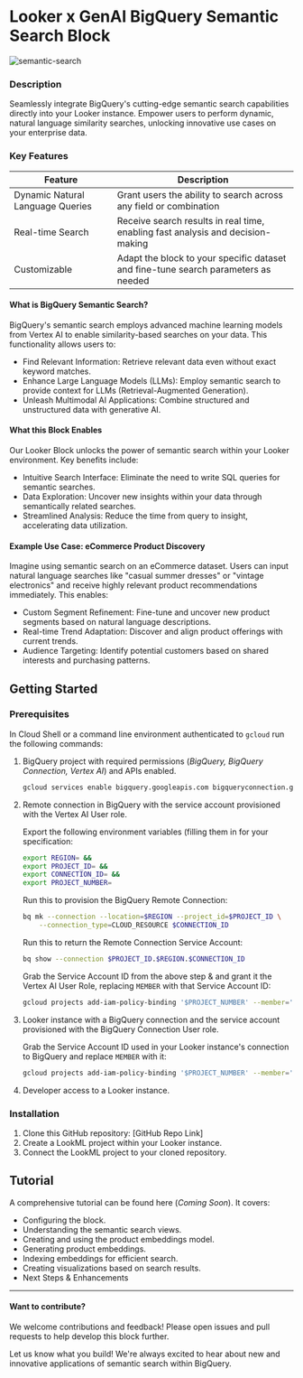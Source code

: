 # Looker x GenAI BigQuery Semantic Search Block

![semantic-search](https://github.com/LukaFontanilla/bqml_semantic_search_block/assets/51471651/de8d8117-83c7-4abd-ba84-7595dfa200f2)

### Description
Seamlessly integrate BigQuery's cutting-edge semantic search capabilities directly into your Looker instance. Empower users to perform dynamic, natural language similarity searches, unlocking innovative use cases on your enterprise data.

### Key Features
| Feature | Description |
| --- | --- |
| Dynamic Natural Language Queries | Grant users the ability to search across any field or combination | of fields in Looker Explores using natural language.
| Real-time Search | Receive search results in real time, enabling fast analysis and decision-making |
| Customizable | Adapt the block to your specific dataset and fine-tune search parameters as needed |

#### What is BigQuery Semantic Search?

BigQuery's semantic search employs advanced machine learning models from Vertex AI to enable similarity-based searches on your data. This functionality allows users to:

* Find Relevant Information: Retrieve relevant data even without exact keyword matches.
* Enhance Large Language Models (LLMs): Employ semantic search to provide context for LLMs (Retrieval-Augmented Generation).
* Unleash Multimodal AI Applications: Combine structured and unstructured data with generative AI.

#### What this Block Enables

Our Looker Block unlocks the power of semantic search within your Looker environment. Key benefits include:

* Intuitive Search Interface: Eliminate the need to write SQL queries for semantic searches.
* Data Exploration: Uncover new insights within your data through semantically related searches.
* Streamlined Analysis: Reduce the time from query to insight, accelerating data utilization.

#### Example Use Case: eCommerce Product Discovery

Imagine using semantic search on an eCommerce dataset. Users can input natural language searches like "casual summer dresses" or "vintage electronics" and receive highly relevant product recommendations immediately. This enables:

* Custom Segment Refinement: Fine-tune and uncover new product segments based on natural language descriptions.
* Real-time Trend Adaptation: Discover and align product offerings with current trends.
* Audience Targeting: Identify potential customers based on shared interests and purchasing patterns.


## Getting Started

### Prerequisites

In Cloud Shell or a command line environment authenticated to `gcloud` run the following commands:

1. BigQuery project with required permissions (*BigQuery, BigQuery Connection, Vertex AI*) and APIs enabled.

    ```bash
    gcloud services enable bigquery.googleapis.com bigqueryconnection.googleapis.com aiplatform.googleapis.com
    ```
2. Remote connection in BigQuery with the service account provisioned with the Vertex AI User role.

    Export the following environment variables (filling them in for your specification:
    ```bash
    export REGION= &&
    export PROJECT_ID= &&
    export CONNECTION_ID= &&
    export PROJECT_NUMBER=
    ```
   Run this to provision the BigQuery Remote Connection:
   ```bash
   bq mk --connection --location=$REGION --project_id=$PROJECT_ID \
       --connection_type=CLOUD_RESOURCE $CONNECTION_ID
   ```

   Run this to return the Remote Connection Service Account:
   ```bash
   bq show --connection $PROJECT_ID.$REGION.$CONNECTION_ID
   ```

   Grab the Service Account ID from the above step & and grant it the Vertex AI User Role, replacing      `MEMBER` with that Service Account ID:
   ```bash
   gcloud projects add-iam-policy-binding '$PROJECT_NUMBER' --member='serviceAccount:MEMBER' --       role='roles/aiplatform.user' --condition=None
   ```

3. Looker instance with a BigQuery connection and the service account provisioned with the BigQuery Connection User role.

   Grab the Service Account ID used in your Looker instance's connection to BigQuery and replace  `MEMBER`   with it:
   ```bash
   gcloud projects add-iam-policy-binding '$PROJECT_NUMBER' --member='serviceAccount:MEMBER' --          role='roles/bigquery.connectionUser' --condition=None
   ```
4. Developer access to a Looker instance.

### Installation

1. Clone this GitHub repository: [GitHub Repo Link]
2. Create a LookML project within your Looker instance.
3. Connect the LookML project to your cloned repository.

## Tutorial

A comprehensive tutorial can be found here (*Coming Soon*). It covers:

* Configuring the block.
* Understanding the semantic search views.
* Creating and using the product embeddings model.
* Generating product embeddings.
* Indexing embeddings for efficient search.
* Creating visualizations based on search results.
* Next Steps & Enhancements
---

#### Want to contribute?
We welcome contributions and feedback!  Please open issues and pull requests to help develop this block further.

Let us know what you build!
We're always excited to hear about new and innovative applications of semantic search within BigQuery.
